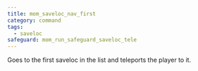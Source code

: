 ```yaml
---
title: mom_saveloc_nav_first
category: command
tags:
  - saveloc
safeguard: mom_run_safeguard_saveloc_tele
---
```


Goes to the first saveloc in the list and teleports the player to it.